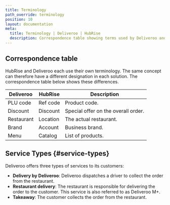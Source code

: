 ```yaml
---
title: Terminology
path_override: terminology
position: 10
layout: documentation
meta:
  title: Terminology | Deliveroo | HubRise
  description: Correspondence table showing terms used by Deliveroo and those used on HubRise for the same concept. Connect apps and synchronise your data.
---
```


## Correspondence table

HubRise and Deliveroo each use their own terminology. The same concept can therefore have a different designation in each solution. The correspondence table below shows these differences.

| Deliveroo  | HubRise  | Description                         |
| ---------- | -------- | ----------------------------------- |
| PLU code   | Ref code | Product code.                       |
| Discount   | Discount | Special offer on the overall order. |
| Restaurant | Location | The actual restaurant.              |
| Brand      | Account  | Business brand.                     |
| Menu       | Catalog  | List of products.                   |

## Service Types {#service-types}

Deliveroo offers three types of services to its customers:

- **Delivery by Deliveroo**: Deliveroo dispatches a driver to collect the order from the restaurant.
- **Restaurant delivery**: The restaurant is responsible for delivering the order to the customer. This service is also referred to as Deliveroo M+.
- **Takeaway**: The customer collects the order from the restaurant.
